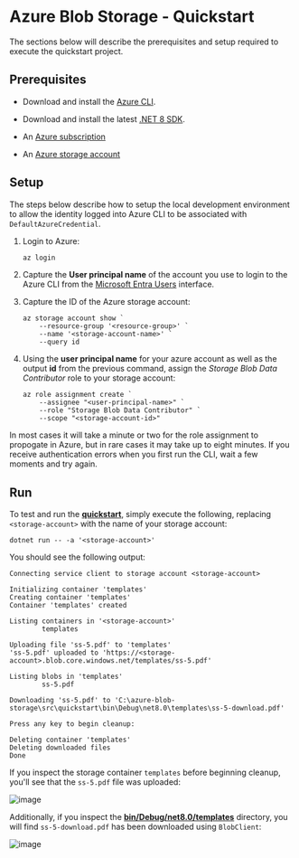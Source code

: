 # Azure Blob Storage - Quickstart

The sections below will describe the prerequisites and setup required to execute the quickstart project.

## Prerequisites

* Download and install the [Azure CLI](https://learn.microsoft.com/en-us/cli/azure/install-azure-cli).

* Download and install the latest [.NET 8 SDK](https://dotnet.microsoft.com/en-us/download/dotnet/8.0).

* An [Azure subscription](https://azure.microsoft.com/free/)

* An [Azure storage account](https://learn.microsoft.com/en-us/azure/storage/common/storage-account-create)

## Setup

The steps below describe how to setup the local development environment to allow the identity logged into Azure CLI to be associated with `DefaultAzureCredential`.

1. Login to Azure:

    ```bash
    az login
    ```

2. Capture the **User principal name** of the account you use to login to the Azure CLI from the [Microsoft Entra Users](https://portal.azure.com/#view/Microsoft_AAD_UsersAndTenants/UserManagementMenuBlade/~/AllUsers) interface.

3. Capture the ID of the Azure storage account:

    ```pwsh
    az storage account show `
        --resource-group '<resource-group>' `
        --name '<storage-account-name>' `
        --query id
    ```

4. Using the **user principal name** for your azure account as well as the output **id** from the previous command, assign the *Storage Blob Data Contributor* role to your storage account:

    ```pwsh
    az role assignment create `
        --assignee "<user-principal-name>" `
        --role "Storage Blob Data Contributor" `
        --scope "<storage-account-id>"
    ```

In most cases it will take a minute or two for the role assignment to propogate in Azure, but in rare cases it may take up to eight minutes. If you receive authentication errors when you first run the CLI, wait a few moments and try again.

## Run

To test and run the [**quickstart**](./CommandBuilder.cs#L27), simply execute the following, replacing `<storage-account>` with the name of your storage account:

```pwsh
dotnet run -- -a '<storage-account>'
```

You should see the following output:

```
Connecting service client to storage account <storage-account>

Initializing container 'templates'
Creating container 'templates'
Container 'templates' created

Listing containers in '<storage-account>'
        templates

Uploading file 'ss-5.pdf' to 'templates'
'ss-5.pdf' uploaded to 'https://<storage-account>.blob.core.windows.net/templates/ss-5.pdf'

Listing blobs in 'templates'
        ss-5.pdf

Downloading 'ss-5.pdf' to 'C:\azure-blob-storage\src\quickstart\bin\Debug\net8.0\templates\ss-5-download.pdf'

Press any key to begin cleanup: 

Deleting container 'templates'
Deleting downloaded files
Done
```

If you inspect the storage container `templates` before beginning cleanup, you'll see that the `ss-5.pdf` file was uploaded:

![image](https://github.com/user-attachments/assets/c9d790c6-d7c6-41fb-b7fd-f1bc015b8bc3)

Additionally, if you inspect the [**bin/Debug/net8.0/templates**](./bin/Debug/net8.0/templates/) directory, you will find `ss-5-download.pdf` has been downloaded using `BlobClient`:

![image](https://github.com/user-attachments/assets/6c7a8120-372b-4a22-811d-6f812cfeec26)
